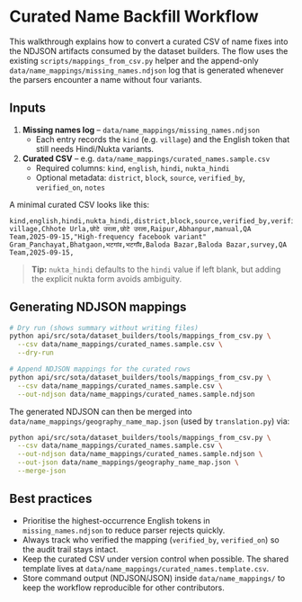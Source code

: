 # Curated Name Backfill Workflow

This walkthrough explains how to convert a curated CSV of name fixes into the
NDJSON artifacts consumed by the dataset builders. The flow uses the existing
`scripts/mappings_from_csv.py` helper and the append-only
`data/name_mappings/missing_names.ndjson` log that is generated whenever the
parsers encounter a name without four variants.

## Inputs

1. **Missing names log** – `data/name_mappings/missing_names.ndjson`
   - Each entry records the `kind` (e.g. `village`) and the English token that
     still needs Hindi/Nukta variants.
2. **Curated CSV** – e.g. `data/name_mappings/curated_names.sample.csv`
   - Required columns: `kind`, `english`, `hindi`, `nukta_hindi`
   - Optional metadata: `district`, `block`, `source`, `verified_by`,
     `verified_on`, `notes`

A minimal curated CSV looks like this:

```csv
kind,english,hindi,nukta_hindi,district,block,source,verified_by,verified_on,notes
village,Chhote Urla,छोटे उरला,छोटे उरला,Raipur,Abhanpur,manual,QA Team,2025-09-15,"High-frequency facebook variant"
Gram_Panchayat,Bhatgaon,भटगांव,भटगाँव,Baloda Bazar,Baloda Bazar,survey,QA Team,2025-09-15,
```

> **Tip:** `nukta_hindi` defaults to the `hindi` value if left blank, but adding
> the explicit nukta form avoids ambiguity.

## Generating NDJSON mappings

```bash
# Dry run (shows summary without writing files)
python api/src/sota/dataset_builders/tools/mappings_from_csv.py \
  --csv data/name_mappings/curated_names.sample.csv \
  --dry-run

# Append NDJSON mappings for the curated rows
python api/src/sota/dataset_builders/tools/mappings_from_csv.py \
  --csv data/name_mappings/curated_names.sample.csv \
  --out-ndjson data/name_mappings/curated_names.sample.ndjson
```

The generated NDJSON can then be merged into `data/name_mappings/geography_name_map.json`
(used by `translation.py`) via:

```bash
python api/src/sota/dataset_builders/tools/mappings_from_csv.py \
  --csv data/name_mappings/curated_names.sample.csv \
  --out-ndjson data/name_mappings/curated_names.sample.ndjson \
  --out-json data/name_mappings/geography_name_map.json \
  --merge-json
```

## Best practices

- Prioritise the highest-occurrence English tokens in
  `missing_names.ndjson` to reduce parser rejects quickly.
- Always track who verified the mapping (`verified_by`, `verified_on`) so the
  audit trail stays intact.
- Keep the curated CSV under version control when possible. The shared template
  lives at `data/name_mappings/curated_names.template.csv`.
- Store command output (NDJSON/JSON) inside `data/name_mappings/` to keep the
  workflow reproducible for other contributors.
